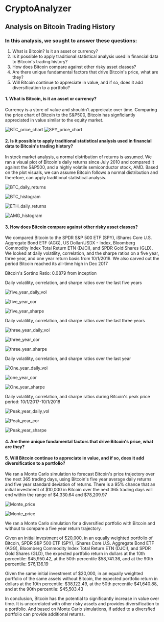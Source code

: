 # CryptoAnalyzer 
  ## Analysis on Bitcoin Trading History 

### In this analysis, we sought to answer these questions: 
  1. What is Bitcoin? Is it an asset or currency? 
  2. Is it possible to apply traditional statistical analysis used in financial data to Bitcoin's trading history?
  3. How does Bitcoin compare against other risky asset classes? 
  4. Are there unique fundamental factors that drive Bitcoin's price, what are they? 
  5. Will Bitcoin continue to appreciate in value, and if so, does it add diversification to a portfolio? 

#### 1. What is Bitcoin, is it an asset or currency?

Currency is a store of value and shouldn't appreicate over time. Comparing the price chart of Bitcoin to the S&P500, Bitcoin has signficiantly appreciated in value similar to the equity market.  

![BTC_price_chart](Images/BTC_price_chart_inception.png)
![SPY_price_chart](Images/SPY_price_chart_inception.png)

 #### 2. Is it possible to apply traditional statistical analysis used in financial data to Bitcoin's trading history? 
 
 In stock market analysis, a normal distribution of returns is assumed. We ran a visual plot of Bitcoin's daily returns since July 2010 and compared it against the S&P500, and a highly volatile semiconductor stock, AMD. 
 Based on the plot visuals, we can assume Bitcoin follows a normal distribution and therefore, can apply traditional statistical analysis.
 
 ![BTC_daily_returns](Images/Daily_returns_BTC_inception.png)
 
 ![BTC_histogram](Images/BTC_histogram_dailyreturns.png)
 
 ![ETH_daily_returns](Images/ETH_daily_returns_histogram.png)
 
 ![AMG_histogram](Images/AMD_daily_returns_histogram.png)
 
 #### 3. How does Bitcoin compare against other risky asset classes? 

We compared Bitcoin to the SPDR S&P 500 ETF (SPY), iShares Core U.S. Aggregate Bond ETF (AGG), US Dollar/USDX - Index, Bloomberg Commodity Index Total Return ETN (DJCI), and SPDR Gold Shares (GLD).
We looked at daily volatility, correlation, and the sharpe ratios on a five year, three year, and one year return basis from 10/1/2019.
We also carved out the period Bitcoin reached its all-time high in Dec 2017

Bitcoin's Sortino Ratio: 0.0879 from inception 

Daily volatility, correlation, and sharpe ratios over the last five years

 ![five_year_daily_vol](Images/daily_volatility_five.png)
 
 ![five_year_cor](Images/correlation_five_heatmap.png)

![five_year_sharpe](Images/sharpe_five_plot.png)

Daily volatility, correlation, and sharpe ratios over the last three years

 
 ![three_year_daily_vol](Images/daily_volatility_three.png)
 
 ![three_year_cor](Images/correlation_three_heatmap.png)
 
 ![three_year_sharpe](Images/sharpe_three_plot.png)

 
Daily volatility, correlation, and sharpe ratios over the last year

 
 ![One_year_daily_vol](Images/daily_volatility_one.png)
 
 ![one_year_cor](Images/correlation_one_heatmap.png)
  
 ![One_year_sharpe](Images/sharpe_one_plot.png)

Daily volatility, correlation, and sharpe ratios during Bitcoin's peak price period: 10/1/2017-10/1/2018

 
 ![Peak_year_daily_vol](Images/daily_volatility_peak.png)

 ![Peak_year_cor](Images/correlation_peak_heatmap.png)
  
 ![Peak_year_sharpe](Images/sharpe_peak_plot.png)

 #### 4. Are there unique fundamental factors that drive Bitcoin's price, what are they? 
 
 #### 5. Will Bitcoin continue to appreciate in value, and if so, does it add diversification to a portfolio? 
 
We ran a Monte Carlo simulation to forecast Bitcoin's price trajectory over the next 365 trading days, using Bitcoin's five year average daily returns and five year standard deviation of returns. There is a 95% chance that an initial investment of $10,000 in Bitcoin over the next 365 trading days will end within the range of $4,330.64 and $78,209.97 

![Monte_price](Images/Monte_BTC_price.png)

![Monte_price](Images/Monte_BTC_confidence_interval_plot.png)

We ran a Monte Carlo simulation for a diversified portfolio with Bitcoin and without to compare a five year return trajectory. 

Given an initial investment of $20,000, in an equally weighted portfolio of Bitcoin, SPDR S&P 500 ETF (SPY), iShares Core U.S. Aggregate Bond ETF (AGG), Bloomberg Commodity Index Total Return ETN (DJCI), and SPDR Gold Shares (GLD), the expected portfolio return in dollars at the 10th percentile: $45,950.42, at the 50th percentile $58,741.36, and at the 90th percentile: $76,136.19

Given the same initial investment of $20,000, in an equally weighted portfolio of the same assets without Bitcoin, the expected portfolio return in dollars at the 10th percentile: $38,122.49, at the 50th percentile $41,640.88, and at the 90th percentile: $45,503.43

In conclusion, Bitcoin has the potential to significantly increase in value over time. It is uncorrelated with other risky assets and provides diversification to a portfolio. And based on Monte Carlo simulations, if added to a diversfied portfolio can provide additional returns. 
 

